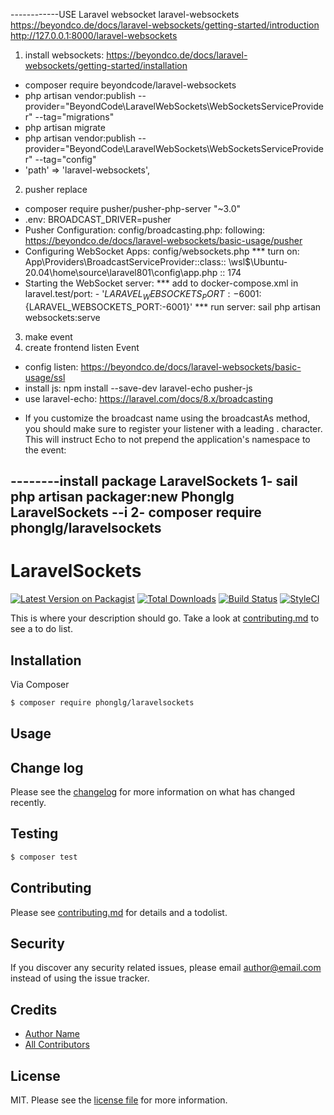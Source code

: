 ------------USE Laravel websocket
laravel-websockets
https://beyondco.de/docs/laravel-websockets/getting-started/introduction
http://127.0.0.1:8000/laravel-websockets

1. install websockets: https://beyondco.de/docs/laravel-websockets/getting-started/installation
+ composer require beyondcode/laravel-websockets
+ php artisan vendor:publish --provider="BeyondCode\LaravelWebSockets\WebSocketsServiceProvider" --tag="migrations"
+ php artisan migrate
+ php artisan vendor:publish --provider="BeyondCode\LaravelWebSockets\WebSocketsServiceProvider" --tag="config"
+ 'path' => 'laravel-websockets',

2. pusher replace
+ composer require pusher/pusher-php-server "~3.0"
+ .env: BROADCAST_DRIVER=pusher
+ Pusher Configuration: config/broadcasting.php: following: https://beyondco.de/docs/laravel-websockets/basic-usage/pusher
+ Configuring WebSocket Apps: config/websockets.php
*** turn on: App\Providers\BroadcastServiceProvider::class:: \\wsl$\Ubuntu-20.04\home\source\laravel801\config\app.php :: 174
+ Starting the WebSocket server: 
*** add to docker-compose.xml in laravel.test/port: - '${LARAVEL_WEBSOCKETS_PORT:-6001}:${LARAVEL_WEBSOCKETS_PORT:-6001}'
*** run server: sail php artisan websockets:serve 
3. make event
4. create frontend listen Event
+ config listen: https://beyondco.de/docs/laravel-websockets/basic-usage/ssl
+ install js: npm install --save-dev laravel-echo pusher-js
+ use laravel-echo: https://laravel.com/docs/8.x/broadcasting
* If you customize the broadcast name using the broadcastAs method, you should make sure to register your listener with a leading . character. This will instruct Echo to not prepend the application's namespace to the event:

--------install package LaravelSockets
1- sail php artisan packager:new Phonglg LaravelSockets --i
2- composer require phonglg/laravelsockets
-------- 

# LaravelSockets

[![Latest Version on Packagist][ico-version]][link-packagist]
[![Total Downloads][ico-downloads]][link-downloads]
[![Build Status][ico-travis]][link-travis]
[![StyleCI][ico-styleci]][link-styleci]

This is where your description should go. Take a look at [contributing.md](contributing.md) to see a to do list.

## Installation

Via Composer

``` bash
$ composer require phonglg/laravelsockets
```

## Usage

## Change log

Please see the [changelog](changelog.md) for more information on what has changed recently.

## Testing

``` bash
$ composer test
```

## Contributing

Please see [contributing.md](contributing.md) for details and a todolist.

## Security

If you discover any security related issues, please email author@email.com instead of using the issue tracker.

## Credits

- [Author Name][link-author]
- [All Contributors][link-contributors]

## License

MIT. Please see the [license file](license.md) for more information.

[ico-version]: https://img.shields.io/packagist/v/phonglg/laravelsockets.svg?style=flat-square
[ico-downloads]: https://img.shields.io/packagist/dt/phonglg/laravelsockets.svg?style=flat-square
[ico-travis]: https://img.shields.io/travis/phonglg/laravelsockets/master.svg?style=flat-square
[ico-styleci]: https://styleci.io/repos/12345678/shield

[link-packagist]: https://packagist.org/packages/phonglg/laravelsockets
[link-downloads]: https://packagist.org/packages/phonglg/laravelsockets
[link-travis]: https://travis-ci.org/phonglg/laravelsockets
[link-styleci]: https://styleci.io/repos/12345678
[link-author]: https://github.com/phonglg
[link-contributors]: ../../contributors
